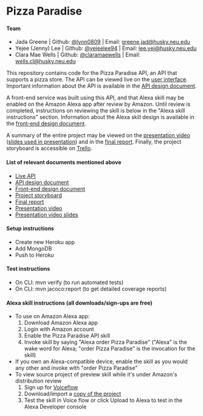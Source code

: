 # Pizza Paradise

#### Team
- Jada Greene | Github: [@lynn0809](https://github.ccs.neu.edu/lynn0809) | Email: greene.jad@husky.neu.edu
- Yejee (Jenny) Lee | Github: [@yejeelee94](https://github.ccs.neu.edu/yejeelee94) | Email: lee.yej@husky.neu.edu
- Clara Mae Wells | Github: [@claramaewells](https://github.ccs.neu.edu/claramaewells) | Email: wells.cl@husky.neu.edu

This repository contains code for the Pizza Paradise API, an API that supports a pizza store. The API can be viewed live on the
[user interface](https://pizza-paradise.herokuapp.com/swagger-ui.html). 
Important information about the API is available in the 
[API design document](https://docs.google.com/document/d/1xc1oOSJa4q17wOKXvPQI0lc0JPVBsbKNDIHin59q3xU/edit?usp=sharing).

A front-end service was built using this API, and that Alexa skill may be enabled on the Amazon Alexa app after review by Amazon.
Until review is completed, instructions on reviewing the skill is below in the "Alexa skill instructions" section.
Information about the Alexa skill design is available in the 
[front-end design document](https://pizza-paradise.s3-us-west-2.amazonaws.com/resources/pizzaParadiseFrontEndDesignDoc.pdf).

A summary of the entire project may be viewed on the 
[presentation video](https://www.youtube.com/watch?time_continue=1&v=2L7Dqp3WhCQ&feature=emb_title)
([slides used in presentation](https://docs.google.com/presentation/d/1-_of2egZ_21faaKnSwXWTjYggBqbnaeNwTV2b-CRTDc/edit?usp=sharing))
and in the
[final report](https://docs.google.com/document/d/1kBw44jiEetfnVvxSBoOzS22v7uGpy8F9nscWm7UiRtA/edit?usp=sharing).
Finally, the project storyboard is accessible on 
[Trello](https://trello.com/b/lLhNXLeo/pizza-paradise).

#### List of relevant documents mentioned above
- [Live API](https://pizza-paradise.herokuapp.com/swagger-ui.html)
- [API design document](https://docs.google.com/document/d/1xc1oOSJa4q17wOKXvPQI0lc0JPVBsbKNDIHin59q3xU/edit?usp=sharing)
- [Front-end design document](https://pizza-paradise.s3-us-west-2.amazonaws.com/resources/pizzaParadiseFrontEndDesignDoc.pdf)
- [Project storyboard](https://trello.com/b/lLhNXLeo/pizza-paradise)
- [Final report](https://docs.google.com/document/d/1kBw44jiEetfnVvxSBoOzS22v7uGpy8F9nscWm7UiRtA/edit?usp=sharing)
- [Presentation video](https://www.youtube.com/watch?time_continue=1&v=2L7Dqp3WhCQ&feature=emb_title)
- [Presentation video slides](https://docs.google.com/presentation/d/1-_of2egZ_21faaKnSwXWTjYggBqbnaeNwTV2b-CRTDc/edit?usp=sharing)

#### Setup instructions
- Create new Heroku app
- Add MongoDB
- Push to Heroku

#### Test instructions
- On CLI: mvn verify (to run automated tests)
- On CLI: mvn jacoco:report (to get detailed coverage reports)

#### Alexa skill instructions (all downloads/sign-ups are free)
- To use on Amazon Alexa app:
    1. Download Amazon Alexa app
    2. Login with Amazon account
    3. Enable the Pizza Paradise API skill
    4. Invoke skill by saying "Alexa order Pizza Paradise" ("Alexa" is the wake word for Alexa; "order Pizza Paradise" is the invocation for the skill)
- If you own an Alexa-compatible device, enable the skill as you would any other and invoke with "order Pizza Paradise"
- To view source project of preview skill while it's under Amazon's distribution review
    1. Sign up for [Voiceflow](https://www.voiceflow.com/)
    2. Download/import a [copy of the project](https://creator.voiceflow.com/dashboard?import=eyJhbGciOiJIUzI1NiIsInR5cCI6IkpXVCJ9.eyJwcm9qZWN0SWQiOjczNTYxLCJwcm9qZWN0TmFtZSI6IlBpenphIFBhcmFkaXNlIEFQSSIsImlhdCI6MTU3NTUwNTE4Nn0.nfzP7jzWdev0-mjf6vPVt6NrL9h3ZWvPhB37jjkns-s)
    3. Test the skill in Voice flow or click Upload to Alexa to test in the Alexa Developer console
    